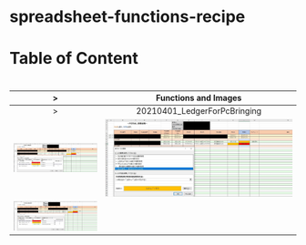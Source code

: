 # spreadsheet-functions-recipe

# Table of Content

#

|>  | Functions and Images |
|:---:|:---:|
|>  | 20210401_LedgerForPcBringing |
| ![](./20210401_LedgerForPcBringing/img_01.jpg) | ![](./20210401_LedgerForPcBringing/img_02.jpg) |
| ![](./20210401_LedgerForPcBringing/img_03.jpg) |  |
